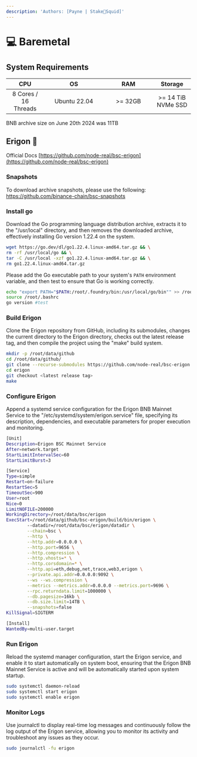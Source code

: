 ```yaml
---
description: 'Authors: [Payne | Stake🦑Squid]'
---
```


# 💻 Baremetal

## System Requirements

<table><thead><tr><th align="center">CPU</th><th width="147" align="center">OS</th><th width="119" align="center">RAM</th><th align="center">Storage</th></tr></thead><tbody><tr><td align="center">8 Cores / 16 Threads</td><td align="center">Ubuntu 22.04</td><td align="center">>= 32GB</td><td align="center">>= 14 TiB NVMe SSD</td></tr></tbody></table>

BNB archive size on June 20th 2024 was 11TB

## Erigon 🦦

Official Docs [https://github.com/node-real/bsc-erigon](https://github.com/node-real/bsc-erigon)

### Snapshots

To download archive snapshots, please use the following: https://github.com/binance-chain/bsc-snapshots

### Install go

Download the Go programming language distribution archive, extracts it to the "/usr/local" directory, and then removes the downloaded archive, effectively installing Go version 1.22.4 on the system.

```bash
wget https://go.dev/dl/go1.22.4.linux-amd64.tar.gz && \
rm -rf /usr/local/go && \
tar -C /usr/local -xzf go1.22.4.linux-amd64.tar.gz && \
rm go1.22.4.linux-amd64.tar.gz
```

Please add the Go executable path to your system's `PATH` environment variable, and then test to ensure that Go is working correctly.

```bash
echo "export PATH="$PATH:/root/.foundry/bin:/usr/local/go/bin"" >> /root/.bashrc
source /root/.bashrc
go version #test
```

### Build Erigon

Clone the Erigon repository from GitHub, including its submodules, changes the current directory to the Erigon directory, checks out the latest release tag, and then compile the project using the "make" build system.

```bash
mkdir -p /root/data/github
cd /root/data/github/
git clone --recurse-submodules https://github.com/node-real/bsc-erigon
cd erigon
git checkout <latest release tag>
make
```

### Configure Erigon

Append a systemd service configuration for the Erigon BNB Mainnet Service to the "/etc/systemd/system/erigon.service" file, specifying its description, dependencies, and executable parameters for proper execution and monitoring.

```bash
[Unit]
Description=Erigon BSC Mainnet Service
After=network.target
StartLimitIntervalSec=60
StartLimitBurst=3

[Service]
Type=simple
Restart=on-failure
RestartSec=5
TimeoutSec=900
User=root
Nice=0
LimitNOFILE=200000
WorkingDirectory=/root/data/bsc/erigon
ExecStart=/root/data/github/bsc-erigon/build/bin/erigon \
        --datadir=/root/data/bsc/erigon/datadir \
        --chain=bsc \
        --http \
        --http.addr=0.0.0.0 \
        --http.port=9656 \
        --http.compression \
        --http.vhosts=* \
        --http.corsdomain=* \
        --http.api=eth,debug,net,trace,web3,erigon \
        --private.api.addr=0.0.0.0:9092 \
        --ws --ws.compression \
        --metrics --metrics.addr=0.0.0.0 --metrics.port=9696 \
        --rpc.returndata.limit=1000000 \
        --db.pagesize=16kb \
        --db.size.limit=14TB \
        --snapshots=false
KillSignal=SIGTERM

[Install]
WantedBy=multi-user.target
```

### Run Erigon

Reload the systemd manager configuration, start the Erigon service, and enable it to start automatically on system boot, ensuring that the Erigon BNB Mainnet Service is active and will be automatically started upon system startup.

```bash
sudo systemctl daemon-reload
sudo systemctl start erigon
sudo systemctl enable erigon
```

### Monitor Logs

Use journalctl to display real-time log messages and continuously follow the log output of the Erigon service, allowing you to monitor its activity and troubleshoot any issues as they occur.

```bash
sudo journalctl -fu erigon
```
